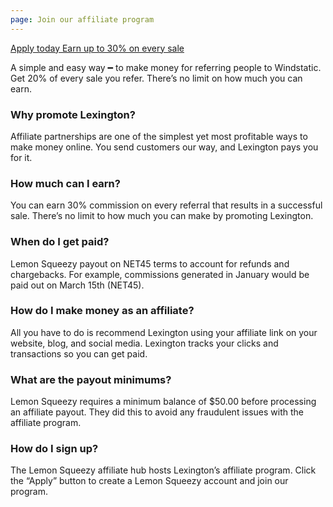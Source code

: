 ```yaml
---
page: Join our affiliate program
---
```


[Apply today Earn up to 30% on every sale](https://affiliates.lemonsqueezy.com/programs/windstatic)

A simple and easy way ━ to make money for referring people to Windstatic. Get 20% of every sale you refer. There’s no limit on how much you can earn.

### Why promote Lexington?

Affiliate partnerships are one of the simplest yet most profitable ways to make money online. You send customers our way, and Lexington pays you for it.

### How much can I earn?

You can earn 30% commission on every referral that results in a successful sale. There’s no limit to how much you can make by promoting Lexington.

### When do I get paid?

Lemon Squeezy payout on NET45 terms to account for refunds and chargebacks. For example, commissions generated in January would be paid out on March 15th (NET45).

### How do I make money as an affiliate?

All you have to do is recommend Lexington using your affiliate link on your website, blog, and social media. Lexington tracks your clicks and transactions so you can get paid.

### What are the payout minimums?

Lemon Squeezy requires a minimum balance of $50.00 before processing an affiliate payout. They did this to avoid any fraudulent issues with the affiliate program.

### How do I sign up?

The Lemon Squeezy affiliate hub hosts Lexington’s affiliate program. Click the “Apply” button to create a Lemon Squeezy account and join our program.